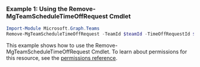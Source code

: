 ### Example 1: Using the Remove-MgTeamScheduleTimeOffRequest Cmdlet
```powershell
Import-Module Microsoft.Graph.Teams
Remove-MgTeamScheduleTimeOffRequest -TeamId $teamId -TimeOffRequestId $timeOffRequestId
```
This example shows how to use the Remove-MgTeamScheduleTimeOffRequest Cmdlet.
To learn about permissions for this resource, see the [permissions reference](/graph/permissions-reference).
